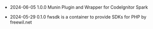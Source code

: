 * 2024-06-05
 1.0.0 Munin Plugin and Wrapper for CodeIgnitor Spark

* 2024-05-29 
 0.1.0 fwsdk is a container to provide SDKs for PHP by freewil.net